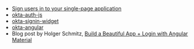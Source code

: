* [Sign users in to your single-page application](/docs/guides/sign-into-spa/angular/main/)
* [okta-auth-js](https://github.com/okta/okta-auth-js/)
* [okta-signin-widget](https://github.com/okta/okta-signin-widget)
* [okta-angular](https://github.com/okta/okta-angular)
* Blog post by Holger Schmitz, [Build a Beautiful App + Login with Angular Material](https://developer.okta.com/blog/2020/01/21/angular-material-login)
